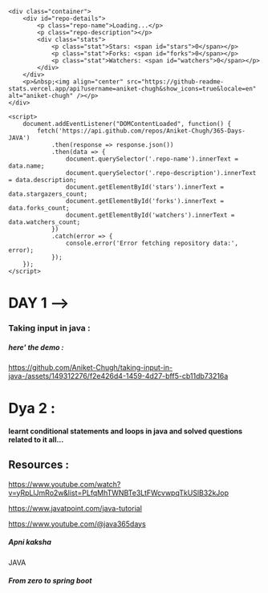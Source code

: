     <div class="container">
        <div id="repo-details">
            <p class="repo-name">Loading...</p>
            <p class="repo-description"></p>
            <div class="stats">
                <p class="stat">Stars: <span id="stars">0</span></p>
                <p class="stat">Forks: <span id="forks">0</span></p>
                <p class="stat">Watchers: <span id="watchers">0</span></p>
            </div>
        </div>
        <p>&nbsp;<img align="center" src="https://github-readme-stats.vercel.app/api?username=aniket-chugh&show_icons=true&locale=en" alt="aniket-chugh" /></p>
    </div>

    <script>
        document.addEventListener("DOMContentLoaded", function() {
            fetch('https://api.github.com/repos/Aniket-Chugh/365-Days-JAVA')
                .then(response => response.json())
                .then(data => {
                    document.querySelector('.repo-name').innerText = data.name;
                    document.querySelector('.repo-description').innerText = data.description;
                    document.getElementById('stars').innerText = data.stargazers_count;
                    document.getElementById('forks').innerText = data.forks_count;
                    document.getElementById('watchers').innerText = data.watchers_count;
                })
                .catch(error => {
                    console.error('Error fetching repository data:', error);
                });
        });
    </script>

    


# DAY 1 --> 

### Taking input in java :
##### here' the demo  :

https://github.com/Aniket-Chugh/taking-input-in-java-/assets/149312276/f2e426d4-1459-4d27-bff5-cb11db73216a

# Dya 2 : 

#### learnt conditional statements and loops in java and solved questions related to it all...

## Resources :

https://www.youtube.com/watch?v=yRpLlJmRo2w&list=PLfqMhTWNBTe3LtFWcvwpqTkUSlB32kJop



https://www.javatpoint.com/java-tutorial







https://www.youtube.com/@java365days
##### Apni kaksha 

JAVA 
##### From zero to spring boot

